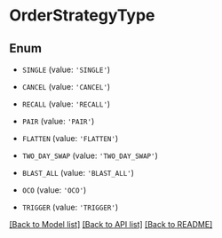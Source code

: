 # OrderStrategyType


## Enum

* `SINGLE` (value: `'SINGLE'`)

* `CANCEL` (value: `'CANCEL'`)

* `RECALL` (value: `'RECALL'`)

* `PAIR` (value: `'PAIR'`)

* `FLATTEN` (value: `'FLATTEN'`)

* `TWO_DAY_SWAP` (value: `'TWO_DAY_SWAP'`)

* `BLAST_ALL` (value: `'BLAST_ALL'`)

* `OCO` (value: `'OCO'`)

* `TRIGGER` (value: `'TRIGGER'`)

[[Back to Model list]](../README.md#documentation-for-models) [[Back to API list]](../README.md#documentation-for-api-endpoints) [[Back to README]](../README.md)


